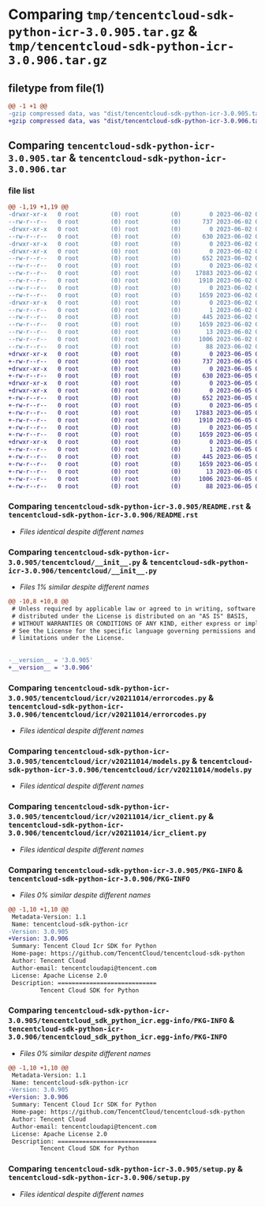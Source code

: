 # Comparing `tmp/tencentcloud-sdk-python-icr-3.0.905.tar.gz` & `tmp/tencentcloud-sdk-python-icr-3.0.906.tar.gz`

## filetype from file(1)

```diff
@@ -1 +1 @@
-gzip compressed data, was "dist/tencentcloud-sdk-python-icr-3.0.905.tar", last modified: Fri Jun  2 00:30:29 2023, max compression
+gzip compressed data, was "dist/tencentcloud-sdk-python-icr-3.0.906.tar", last modified: Mon Jun  5 00:36:02 2023, max compression
```

## Comparing `tencentcloud-sdk-python-icr-3.0.905.tar` & `tencentcloud-sdk-python-icr-3.0.906.tar`

### file list

```diff
@@ -1,19 +1,19 @@
-drwxr-xr-x   0 root         (0) root         (0)        0 2023-06-02 00:30:29.000000 tencentcloud-sdk-python-icr-3.0.905/
--rw-r--r--   0 root         (0) root         (0)      737 2023-06-02 00:30:29.000000 tencentcloud-sdk-python-icr-3.0.905/README.rst
-drwxr-xr-x   0 root         (0) root         (0)        0 2023-06-02 00:30:29.000000 tencentcloud-sdk-python-icr-3.0.905/tencentcloud/
--rw-r--r--   0 root         (0) root         (0)      630 2023-06-02 00:30:29.000000 tencentcloud-sdk-python-icr-3.0.905/tencentcloud/__init__.py
-drwxr-xr-x   0 root         (0) root         (0)        0 2023-06-02 00:30:29.000000 tencentcloud-sdk-python-icr-3.0.905/tencentcloud/icr/
-drwxr-xr-x   0 root         (0) root         (0)        0 2023-06-02 00:30:29.000000 tencentcloud-sdk-python-icr-3.0.905/tencentcloud/icr/v20211014/
--rw-r--r--   0 root         (0) root         (0)      652 2023-06-02 00:30:29.000000 tencentcloud-sdk-python-icr-3.0.905/tencentcloud/icr/v20211014/errorcodes.py
--rw-r--r--   0 root         (0) root         (0)        0 2023-06-02 00:30:29.000000 tencentcloud-sdk-python-icr-3.0.905/tencentcloud/icr/v20211014/__init__.py
--rw-r--r--   0 root         (0) root         (0)    17883 2023-06-02 00:30:29.000000 tencentcloud-sdk-python-icr-3.0.905/tencentcloud/icr/v20211014/models.py
--rw-r--r--   0 root         (0) root         (0)     1910 2023-06-02 00:30:29.000000 tencentcloud-sdk-python-icr-3.0.905/tencentcloud/icr/v20211014/icr_client.py
--rw-r--r--   0 root         (0) root         (0)        0 2023-06-02 00:30:29.000000 tencentcloud-sdk-python-icr-3.0.905/tencentcloud/icr/__init__.py
--rw-r--r--   0 root         (0) root         (0)     1659 2023-06-02 00:30:29.000000 tencentcloud-sdk-python-icr-3.0.905/PKG-INFO
-drwxr-xr-x   0 root         (0) root         (0)        0 2023-06-02 00:30:29.000000 tencentcloud-sdk-python-icr-3.0.905/tencentcloud_sdk_python_icr.egg-info/
--rw-r--r--   0 root         (0) root         (0)        1 2023-06-02 00:30:29.000000 tencentcloud-sdk-python-icr-3.0.905/tencentcloud_sdk_python_icr.egg-info/dependency_links.txt
--rw-r--r--   0 root         (0) root         (0)      445 2023-06-02 00:30:29.000000 tencentcloud-sdk-python-icr-3.0.905/tencentcloud_sdk_python_icr.egg-info/SOURCES.txt
--rw-r--r--   0 root         (0) root         (0)     1659 2023-06-02 00:30:29.000000 tencentcloud-sdk-python-icr-3.0.905/tencentcloud_sdk_python_icr.egg-info/PKG-INFO
--rw-r--r--   0 root         (0) root         (0)       13 2023-06-02 00:30:29.000000 tencentcloud-sdk-python-icr-3.0.905/tencentcloud_sdk_python_icr.egg-info/top_level.txt
--rw-r--r--   0 root         (0) root         (0)     1006 2023-06-02 00:30:29.000000 tencentcloud-sdk-python-icr-3.0.905/setup.py
--rw-r--r--   0 root         (0) root         (0)       88 2023-06-02 00:30:29.000000 tencentcloud-sdk-python-icr-3.0.905/setup.cfg
+drwxr-xr-x   0 root         (0) root         (0)        0 2023-06-05 00:36:02.000000 tencentcloud-sdk-python-icr-3.0.906/
+-rw-r--r--   0 root         (0) root         (0)      737 2023-06-05 00:36:02.000000 tencentcloud-sdk-python-icr-3.0.906/README.rst
+drwxr-xr-x   0 root         (0) root         (0)        0 2023-06-05 00:36:02.000000 tencentcloud-sdk-python-icr-3.0.906/tencentcloud/
+-rw-r--r--   0 root         (0) root         (0)      630 2023-06-05 00:36:02.000000 tencentcloud-sdk-python-icr-3.0.906/tencentcloud/__init__.py
+drwxr-xr-x   0 root         (0) root         (0)        0 2023-06-05 00:36:02.000000 tencentcloud-sdk-python-icr-3.0.906/tencentcloud/icr/
+drwxr-xr-x   0 root         (0) root         (0)        0 2023-06-05 00:36:02.000000 tencentcloud-sdk-python-icr-3.0.906/tencentcloud/icr/v20211014/
+-rw-r--r--   0 root         (0) root         (0)      652 2023-06-05 00:36:02.000000 tencentcloud-sdk-python-icr-3.0.906/tencentcloud/icr/v20211014/errorcodes.py
+-rw-r--r--   0 root         (0) root         (0)        0 2023-06-05 00:36:02.000000 tencentcloud-sdk-python-icr-3.0.906/tencentcloud/icr/v20211014/__init__.py
+-rw-r--r--   0 root         (0) root         (0)    17883 2023-06-05 00:36:02.000000 tencentcloud-sdk-python-icr-3.0.906/tencentcloud/icr/v20211014/models.py
+-rw-r--r--   0 root         (0) root         (0)     1910 2023-06-05 00:36:02.000000 tencentcloud-sdk-python-icr-3.0.906/tencentcloud/icr/v20211014/icr_client.py
+-rw-r--r--   0 root         (0) root         (0)        0 2023-06-05 00:36:02.000000 tencentcloud-sdk-python-icr-3.0.906/tencentcloud/icr/__init__.py
+-rw-r--r--   0 root         (0) root         (0)     1659 2023-06-05 00:36:02.000000 tencentcloud-sdk-python-icr-3.0.906/PKG-INFO
+drwxr-xr-x   0 root         (0) root         (0)        0 2023-06-05 00:36:02.000000 tencentcloud-sdk-python-icr-3.0.906/tencentcloud_sdk_python_icr.egg-info/
+-rw-r--r--   0 root         (0) root         (0)        1 2023-06-05 00:36:02.000000 tencentcloud-sdk-python-icr-3.0.906/tencentcloud_sdk_python_icr.egg-info/dependency_links.txt
+-rw-r--r--   0 root         (0) root         (0)      445 2023-06-05 00:36:02.000000 tencentcloud-sdk-python-icr-3.0.906/tencentcloud_sdk_python_icr.egg-info/SOURCES.txt
+-rw-r--r--   0 root         (0) root         (0)     1659 2023-06-05 00:36:02.000000 tencentcloud-sdk-python-icr-3.0.906/tencentcloud_sdk_python_icr.egg-info/PKG-INFO
+-rw-r--r--   0 root         (0) root         (0)       13 2023-06-05 00:36:02.000000 tencentcloud-sdk-python-icr-3.0.906/tencentcloud_sdk_python_icr.egg-info/top_level.txt
+-rw-r--r--   0 root         (0) root         (0)     1006 2023-06-05 00:36:02.000000 tencentcloud-sdk-python-icr-3.0.906/setup.py
+-rw-r--r--   0 root         (0) root         (0)       88 2023-06-05 00:36:02.000000 tencentcloud-sdk-python-icr-3.0.906/setup.cfg
```

### Comparing `tencentcloud-sdk-python-icr-3.0.905/README.rst` & `tencentcloud-sdk-python-icr-3.0.906/README.rst`

 * *Files identical despite different names*

### Comparing `tencentcloud-sdk-python-icr-3.0.905/tencentcloud/__init__.py` & `tencentcloud-sdk-python-icr-3.0.906/tencentcloud/__init__.py`

 * *Files 1% similar despite different names*

```diff
@@ -10,8 +10,8 @@
 # Unless required by applicable law or agreed to in writing, software
 # distributed under the License is distributed on an "AS IS" BASIS,
 # WITHOUT WARRANTIES OR CONDITIONS OF ANY KIND, either express or implied.
 # See the License for the specific language governing permissions and
 # limitations under the License.
 
 
-__version__ = '3.0.905'
+__version__ = '3.0.906'
```

### Comparing `tencentcloud-sdk-python-icr-3.0.905/tencentcloud/icr/v20211014/errorcodes.py` & `tencentcloud-sdk-python-icr-3.0.906/tencentcloud/icr/v20211014/errorcodes.py`

 * *Files identical despite different names*

### Comparing `tencentcloud-sdk-python-icr-3.0.905/tencentcloud/icr/v20211014/models.py` & `tencentcloud-sdk-python-icr-3.0.906/tencentcloud/icr/v20211014/models.py`

 * *Files identical despite different names*

### Comparing `tencentcloud-sdk-python-icr-3.0.905/tencentcloud/icr/v20211014/icr_client.py` & `tencentcloud-sdk-python-icr-3.0.906/tencentcloud/icr/v20211014/icr_client.py`

 * *Files identical despite different names*

### Comparing `tencentcloud-sdk-python-icr-3.0.905/PKG-INFO` & `tencentcloud-sdk-python-icr-3.0.906/PKG-INFO`

 * *Files 0% similar despite different names*

```diff
@@ -1,10 +1,10 @@
 Metadata-Version: 1.1
 Name: tencentcloud-sdk-python-icr
-Version: 3.0.905
+Version: 3.0.906
 Summary: Tencent Cloud Icr SDK for Python
 Home-page: https://github.com/TencentCloud/tencentcloud-sdk-python
 Author: Tencent Cloud
 Author-email: tencentcloudapi@tencent.com
 License: Apache License 2.0
 Description: ============================
         Tencent Cloud SDK for Python
```

### Comparing `tencentcloud-sdk-python-icr-3.0.905/tencentcloud_sdk_python_icr.egg-info/PKG-INFO` & `tencentcloud-sdk-python-icr-3.0.906/tencentcloud_sdk_python_icr.egg-info/PKG-INFO`

 * *Files 0% similar despite different names*

```diff
@@ -1,10 +1,10 @@
 Metadata-Version: 1.1
 Name: tencentcloud-sdk-python-icr
-Version: 3.0.905
+Version: 3.0.906
 Summary: Tencent Cloud Icr SDK for Python
 Home-page: https://github.com/TencentCloud/tencentcloud-sdk-python
 Author: Tencent Cloud
 Author-email: tencentcloudapi@tencent.com
 License: Apache License 2.0
 Description: ============================
         Tencent Cloud SDK for Python
```

### Comparing `tencentcloud-sdk-python-icr-3.0.905/setup.py` & `tencentcloud-sdk-python-icr-3.0.906/setup.py`

 * *Files identical despite different names*

